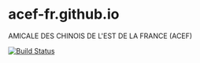 # acef-fr.github.io
AMICALE DES CHINOIS DE L'EST DE LA FRANCE (ACEF)

[![Build Status](https://travis-ci.org/acef-fr/acef-fr.github.io.svg?branch=src)](https://travis-ci.org/acef-fr/acef-fr.github.io)
